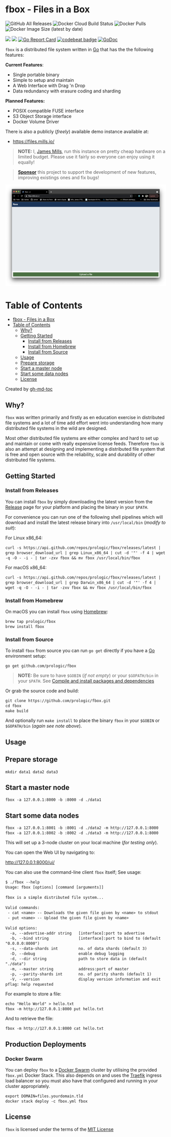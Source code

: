 # fbox - Files in a Box

![GitHub All Releases](https://img.shields.io/github/downloads/prologic/fbox/total)
![Docker Cloud Build Status](https://img.shields.io/docker/cloud/build/prologic/fbox)
![Docker Pulls](https://img.shields.io/docker/pulls/prologic/fbox)
![Docker Image Size (latest by date)](https://img.shields.io/docker/image-size/prologic/fbox)

![](https://github.com/prologic/fbox/workflows/Go/badge.svg)
![](https://github.com/prologic/fbox/workflows/ReviewDog/badge.svg)
[![Go Report Card](https://goreportcard.com/badge/prologic/fbox)](https://goreportcard.com/report/prologic/fbox)
[![codebeat badge](https://codebeat.co/badges/15fba8a5-3044-4f40-936f-9e0f5d5d1fd9)](https://codebeat.co/projects/github-com-prologic-fbox-master)
[![GoDoc](https://godoc.org/github.com/prologic/fbox?status.svg)](https://godoc.org/github.com/prologic/fbox)

`fbox` is a distributed file system written in [Go](https://golang.org)
that has the the following features:

**Current Features**:

- Single portable binary
- Simple to setup and maintain
- A Web Interface with Drag 'n Drop
- Data redundancy with erasure coding and sharding

**Planned Features:**

- POSIX compatible FUSE interface
- S3 Object Storage interface
- Docker Volume Driver

There is also a publicly (_freely_) available demo instance available at:

- https://files.mills.io/

> __NOTE:__ I, [James Mills](https://github.com/prologic), run this instance
on pretty cheap hardware on a limited budget. Please use it fairly so everyone
can enjoy using it equally!

> **[Sponsor](#Sponsor)** this project to support the development of new features,
> improving existings ones and fix bugs!

![Screenshot](/docs/screenshot.png)

Table of Contents
=================

* [fbox \- Files in a Box](#fbox---files-in-a-box)
* [Table of Contents](#table-of-contents)
  * [Why?](#why)
  * [Getting Started](#getting-started)
    * [Install from Releases](#install-from-releases)
    * [Install from Homebrew](#install-from-homebrew)
    * [Install from Source](#install-from-source)
  * [Usage](#usage)
  * [Prepare storage](#prepare-storage)
  * [Start a master node](#start-a-master-node)
  * [Start some data nodes](#start-some-data-nodes)
  * [License](#license)

Created by [gh-md-toc](https://github.com/ekalinin/github-markdown-toc.go)

## Why?

`fbox` was written primarily and firstly as en education exercise in distributed
file systems and a lot of time add effort went into understanding how many
distributed file systems in the wild are designed.

Most other distributed file systems are either complex and hard to set up
and maintain or come with really expensive license feeds. Therefore
`fbox` is also an attempt at designing and implementing a distributed
file system that is free and open source with the reliability, scale
and durability of other distributed file systems.

## Getting Started

### Install from Releases

You can install `fbox` by simply downloading the latest version from the
[Release](https://github.com/prologic/fbox/releases) page for your platform
and placing the binary in your `$PATH`.

For convenience you can run one of the following shell pipelines which will
download and install the latest release binary into `/usr/local/bin`
(_modify to suit_):

For Linux x86_64:

```console
curl -s https://api.github.com/repos/prologic/fbox/releases/latest | grep browser_download_url | grep Linux_x86_64 | cut -d '"' -f 4 | wget -q -O - -i - | tar -zxv fbox && mv fbox /usr/local/bin/fbox
```

For macOS x86_64:

```console
curl -s https://api.github.com/repos/prologic/fbox/releases/latest | grep browser_download_url | grep Darwin_x86_64 | cut -d '"' -f 4 | wget -q -O - -i - | tar -zxv fbox && mv fbox /usr/local/bin/fbox
```

### Install from Homebrew

On macOS you can install `fbox` using [Homebrew](https://brew.sh):

```#!console
brew tap prologic/fbox
brew install fbox
```

### Install from Source

To install `fbox` from source you can run `go get` directly if you have a [Go](https://golang.org) environment setup:

```#!console
go get github.com/prologic/fbox
```

> __NOTE:__ Be sure to have `$GOBIN` (_if not empty_) or your `$GOPATH/bin`
>           in your `$PATH`.
>           See [Compile and install packages and dependencies](https://golang.org/cmd/go/#hdr-Compile_and_install_packages_and_dependencies)

Or grab the source code and build:

```#!console
git clone https://github.com/prologic/fbox.git
cd fbox
make build
```

And optionally run `make install` to place the binary `fbox` in your `$GOBIN`
or `$GOPATH/bin` (_again see note above_).

## Usage

## Prepare storage

```#!console
mkdir data1 data2 data3
```

## Start a master node

```#!console
fbox -a 127.0.0.1:8000 -b :8000 -d ./data1
```

## Start some data nodes

```#!console
fbox -a 127.0.0.1:8001 -b :8001 -d ./data2 -m http://127.0.0.1:8000
fbox -a 127.0.0.1:8002 -b :8002 -d ./data3 -m http://127.0.0.1:8000
```

This will set up a 3-node cluster on your local machine (_for testing only_).

You can open the Web UI by navigating to:

http://127.0.0.1:8000/ui/

You can also use the command-line client `fbox` itself; See usage:

```#!console
$ ./fbox --help
Usage: fbox [options] [command [arguments]]

fbox is a simple distributed file system...

Valid commands:
 - cat <name> -- Downloads the given file given by <name> to stdout
 - put <name> -- Upload the given file given by <name>

Valid options:
  -a, --advertise-addr string   [interface]:port to advertise
  -b, --bind string             [interface]:port to bind to (default "0.0.0.0:8000")
  -s, --data-shards int         no. of data shards (default 3)
  -D, --debug                   enable debug logging
  -d, --dir string              path to store data in (default "./data")
  -m, --master string           address:port of master
  -p, --parity-shards int       no. of parity shards (default 1)
  -V, --version                 display version information and exit
pflag: help requested
```

For example to store a file:

```#!console
echo "Hello World" > hello.txt
fbox -m http://127.0.0.1:8000 put hello.txt
```

And to retrieve the file:

```#!console
fbox -m http://127.0.0.1:8000 cat hello.txt
```

## Production Deployments

### Docker Swarm

You can deploy `fbox` to a [Docker Swarm](https://docs.docker.com/engine/swarm/)
cluster by utilising the provided `fbox.yml` Docker Stack. This also depends on
and uses the [Traefik](https://docs.traefik.io/) ingress load balancer so you must
also have that configured and running in your cluster appropriately.

```console
export DOMAIN=files.yourdomain.tld
docker stack deploy -c fbox.yml fbox
```

## License

`fbox` is licensed under the terms of the [MIT License](/LICENSE)
